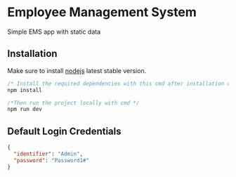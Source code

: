 # Employee Management System

Simple EMS app with static data

## Installation

Make sure to install [nodejs](https://nodejs.org/en/) latest stable version.

```js
/* Install the required dependencies with this cmd after installation of Node */
npm install

/*Then run the project locally with cmd */
npm run dev

```

## Default Login Credentials

```json
{
  "identifier": "Admin",
  "password": "Password1#"
}
```

